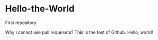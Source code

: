 # Hello-the-World
First repository

Why i cannot use pull requesets?
This is the test of Github.
Hello, world!
